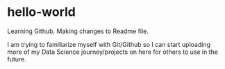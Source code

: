 # hello-world
Learning Github.
Making changes to Readme file.

I am trying to familiarize myself with Git/Github so I can start uploading more of my Data Science journey/projects on here for others to use in the future.

